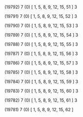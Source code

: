 (19792) 7 (0) [ 1, 5, 8, 9, 12, 15, 51 ] 3 


(19791) 7 (0) [ 1, 5, 8, 9, 12, 15, 52 ] 3 


(19790) 7 (0) [ 1, 5, 8, 9, 12, 15, 53 ] 3 


(19789) 7 (0) [ 1, 5, 8, 9, 12, 15, 54 ] 3 


(19788) 7 (0) [ 1, 5, 8, 9, 12, 15, 55 ] 3 


(19787) 7 (0) [ 1, 5, 8, 9, 12, 15, 56 ] 3 


(19786) 7 (0) [ 1, 5, 8, 9, 12, 15, 57 ] 3 


(19785) 7 (0) [ 1, 5, 8, 9, 12, 15, 58 ] 3 


(19784) 7 (0) [ 1, 5, 8, 9, 12, 15, 59 ] 3 


(19783) 7 (0) [ 1, 5, 8, 9, 12, 15, 60 ] 3 


(19782) 7 (0) [ 1, 5, 8, 9, 12, 15, 61 ] 3 


(19781) 7 (0) [ 1, 5, 8, 9, 12, 15, 62 ]  

